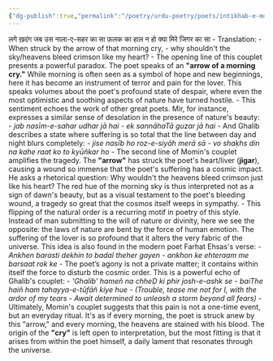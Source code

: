 ```yaml
---
{"dg-publish":true,"permalink":"/poetry/urdu-poetry/poets/intikhab-e-momin/falak-ka-haal/falak-ka-haal/"}
---
```


लगे ख़दंग जब उस नाला-ए-सहर का सा
फ़लक का हाल न हो क्या मिरे जिगर का सा
	- Translation:
	- When struck by the arrow of that morning cry,
	- why shouldn't the sky/heavens bleed crimson like my heart?
	- The opening line of this couplet presents a powerful paradox. The poet speaks of an **"arrow of a morning cry."** While morning is often seen as a symbol of hope and new beginnings, here it has become an instrument of terror and pain for the lover. This speaks volumes about the poet's profound state of despair, where even the most optimistic and soothing aspects of nature have turned hostile.
	- This sentiment echoes the work of other great poets. Mir, for instance, expresses a similar sense of desolation in the presence of nature's beauty:
	*- jab nasīm-e-sahar udhar jā hai*
	*- ek sannāhaTā guzar jā hai*
	- And Ghalib describes a state where suffering is so total that the line between day and night blurs completely:
	*- jise nasīb ho roz-e-siyāh merā sā*
	*- vo shaḳhs din na kahe raat ko to kyūñkar ho*
	- The second line of Momin's couplet amplifies the tragedy. The **"arrow"** has struck the poet's heart/liver (**jigar**), causing a wound so immense that the poet's suffering has a cosmic impact. He asks a rhetorical question: Why wouldn't the heavens bleed crimson just like his heart? The red hue of the morning sky is thus interpreted not as a sign of dawn's beauty, but as a visual testament to the poet's bleeding wound, a tragedy so great that the cosmos itself weeps in sympathy.
	- This flipping of the natural order is a recurring motif in poetry of this style. Instead of man submitting to the will of nature or divinity, here we see the opposite: the laws of nature are bent by the force of human emotion. The suffering of the lover is so profound that it alters the very fabric of the universe. This idea is also found in the modern poet Farhat Ehsas's verse:
	- *Ankhen barasti dekhin to badal theher gayen*
	*- ankhon ke ehteraam me barsaat rok ke*
	- The poet’s agony is not a private matter; it contains within itself the force to disturb the cosmic order. This is a powerful echo of Ghalib's couplet:
	- *'Ghalib' hameñ na chheḌ ki phir josh-e-ashk se*
	*- baiThe haiñ ham tahayya-e-tūfāñ kiye hue*
	*- (Trouble, tease me not for I, with the ardor of my tears*
	*- Await determined to unleash a storm beyond all fears)*
	- Ultimately, Momin's couplet suggests that this pain is not a one-time event, but an everyday ritual. It's as if every morning, the poet is struck anew by this "arrow," and every morning, the heavens are stained with his blood. The origin of the **"cry"** is left open to interpretation, but the most fitting is that it arises from within the poet himself, a daily lament that resonates through the universe.